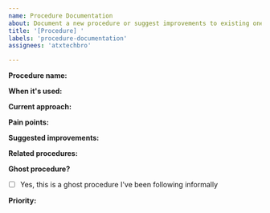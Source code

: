 ```yaml
---
name: Procedure Documentation
about: Document a new procedure or suggest improvements to existing ones
title: '[Procedure] '
labels: 'procedure-documentation'
assignees: 'atxtechbro'

---
```


**Procedure name:**
<!-- What should we call this procedure? (e.g., "debug-flaky-tests", "handle-service-outages") -->

**When it's used:**
<!-- Specific situations or triggers that indicate this procedure should be followed -->

**Current approach:**
<!-- How is this done now? Even if undocumented, describe the steps typically followed -->

**Pain points:**
<!-- What makes this difficult, error-prone, or frustrating? -->

**Suggested improvements:**
<!-- Ideas for making this procedure more efficient or reliable -->

**Related procedures:**
<!-- Links to existing procedures this connects with or builds upon -->

**Ghost procedure?**
<!-- Is this an undocumented process you've done multiple times? -->
- [ ] Yes, this is a ghost procedure I've been following informally

**Priority:**
<!-- How often does this come up? Daily, weekly, rarely? -->